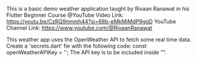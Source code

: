 This is a basic demo weather application taught by Rivaan Ranawat in his Flutter Beginner Course @YouTube
Video Link: https://youtu.be/CzRQ9mnmh44?si=68b-eMkMiMdP9ggD
YouTube Channel Link: https://www.youtube.com/@RivaanRanawat

This weather app uses the OpenWeather API to fetch some real time data.
Create a 'secrets.dart' fie with the following code:
const openWeatherAPIKey = '';
The API key is to be included inside "". 
